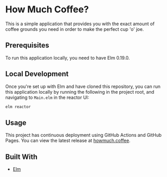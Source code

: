 # How Much Coffee?

This is a simple application that provides you with the exact amount of coffee grounds you need in order to make the perfect cup 'o' joe.

## Prerequisites

To run this application locally, you need to have Elm 0.19.0.

## Local Development

Once you're set up with Elm and have cloned this repository, you can run this application locally by running the following in the project root, and navigating to `Main.elm` in the reactor UI:

```bash
elm reactor
```

## Usage

This project has continuous deployment using GitHub Actions and GitHub Pages. You can view the latest release at [howmuch.coffee](https://howmuch.coffee).

## Built With

* [Elm](https://elm-lang.org/)
